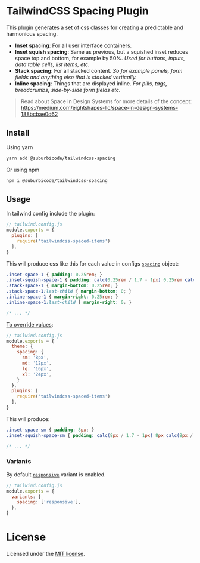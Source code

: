 # TailwindCSS Spacing Plugin

This plugin generates a set of css classes for creating a predictable and harmonious spacing.

* **Inset spacing**: For all user interface containers.
* **Inset squish spacing**: Same as previous, but a squished inset reduces space top and bottom, for example by 50%. _Used for buttons, inputs, data table cells, list items, etc._
* **Stack spacing**: For all stacked content. _So for example panels, form fields and anything else that is stacked vertically._
* **Inline spacing**: Things that are displayed inline. _For pills, tags, breadcrumbs, side-by-side form fields etc._

> Read about Space in Design Systems for more details of the concept: https://medium.com/eightshapes-llc/space-in-design-systems-188bcbae0d62


## Install

Using yarn

```bash
yarn add @suburbicode/tailwindcss-spacing
```
Or using npm

```bash
npm i @suburbicode/tailwindcss-spacing
```

## Usage

In tailwind config include the plugin:

```javascript
// tailwind.config.js
module.exports = {
  plugins: [
    require('tailwindcss-spaced-items')
  ],
}
```

This will produce css like this for each value in configs [`spacing`](https://tailwindcss.com/docs/theme/#spacing) object:

```css
.inset-space-1 { padding: 0.25rem; }
.inset-squish-space-1 { padding: calc(0.25rem / 1.7 - 1px) 0.25rem calc(0.25rem / 1.7); }
.stack-space-1 { margin-bottom: 0.25rem; }
.stack-space-1:last-child { margin-bottom: 0; }
.inline-space-1 { margin-right: 0.25rem; }
.inline-space-1:last-child { margin-right: 0; }

/* ... */
```

[To override values](https://tailwindcss.com/docs/customizing-spacing/):

```javascript
// tailwind.config.js
module.exports = {
  theme: {
    spacing: {
      sm: '8px',
      md: '12px',
      lg: '16px',
      xl: '24px',
    }
  },
  plugins: [
    require('tailwindcss-spaced-items')
  ],
}
```

This will produce:

```css
.inset-space-sm { padding: 8px; }
.inset-squish-space-sm { padding: calc(8px / 1.7 - 1px) 8px calc(8px / 1.7); }

/* ... */
```

### Variants

By default [`responsive`](https://tailwindcss.com/docs/responsive-design/) variant is enabled.

```javascript
// tailwind.config.js
module.exports = {
  variants: {
    spacing: ['responsive'],
  },
}
```

# License

Licensed under the [MIT license](https://github.com/suburbicode/tailwindcss-spacing/blob/master/LICENSE).
